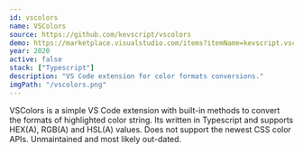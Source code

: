 ```yaml
---
id: vscolors
name: VSColors
source: https://github.com/kevscript/vscolors
demo: https://marketplace.visualstudio.com/items?itemName=kevscript.vscolors
year: 2020
active: false
stack: ["Typescript"]
description: "VS Code extension for color formats conversions."
imgPath: "/vscolors.png"
---
```


VSColors is a simple VS Code extension with built-in methods to convert the formats of highlighted color string. Its written in Typescript and supports HEX(A), RGB(A) and HSL(A) values. Does not support the newest CSS color APIs. Unmaintained and most likely out-dated.
